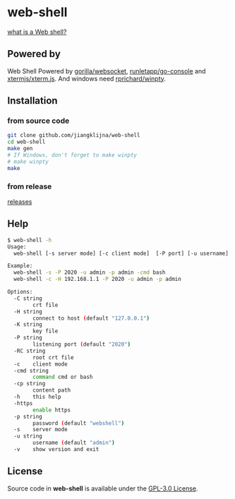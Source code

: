 # web-shell
[what is a Web shell?](https://simple.wikipedia.org/wiki/Web_shell)

## Powered by
Web Shell Powered by [gorilla/websocket](https://github.com/gorilla/websocket), [runletapp/go-console](https://github.com/runletapp/go-console) and [xtermjs/xterm.js](https://github.com/xtermjs/xterm.js).
And windows need [rprichard/winpty](https://github.com/rprichard/winpty).

## Installation
### from source code
```bash
git clone github.com/jiangklijna/web-shell
cd web-shell
make gen
# If Windows, don't forget to make winpty
# make winpty
make
```
### from release
[releases](https://github.com/JiangKlijna/web-shell/releases)

## Help
```bash
$ web-shell -h
Usage:
  web-shell [-s server mode] [-c client mode]  [-P port] [-u username] [-p password] [-cmd command]

Example:
  web-shell -s -P 2020 -u admin -p admin -cmd bash
  web-shell -c -H 192.168.1.1 -P 2020 -u admin -p admin

Options:
  -C string
        crt file
  -H string
        connect to host (default "127.0.0.1")
  -K string
        key file
  -P string
        listening port (default "2020")
  -RC string
        root crt file
  -c    client mode
  -cmd string
        command cmd or bash
  -cp string
        content path
  -h    this help
  -https
        enable https
  -p string
        password (default "webshell")
  -s    server mode
  -u string
        username (default "admin")
  -v    show version and exit
```

## License
Source code in **web-shell** is available under the [GPL-3.0 License](https://github.com/JiangKlijna/web-shell/blob/master/LICENSE).